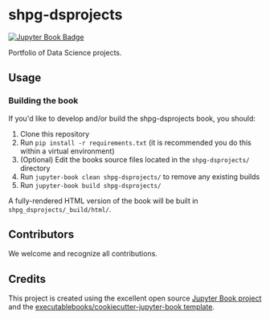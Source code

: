 # shpg-dsprojects

[![Jupyter Book Badge](https://jupyterbook.org/badge.svg)](https://shpatrickguo.github.io/shpg-dsproject/)

Portfolio of Data Science projects.

## Usage

### Building the book

If you'd like to develop and/or build the shpg-dsprojects book, you should:

1. Clone this repository
2. Run `pip install -r requirements.txt` (it is recommended you do this within a virtual environment)
3. (Optional) Edit the books source files located in the `shpg-dsprojects/` directory
4. Run `jupyter-book clean shpg-dsprojects/` to remove any existing builds
5. Run `jupyter-book build shpg-dsprojects/`

A fully-rendered HTML version of the book will be built in `shpg_dsprojects/_build/html/`.

## Contributors

We welcome and recognize all contributions.

## Credits

This project is created using the excellent open source [Jupyter Book project](https://jupyterbook.org/) and the [executablebooks/cookiecutter-jupyter-book template](https://github.com/executablebooks/cookiecutter-jupyter-book).
